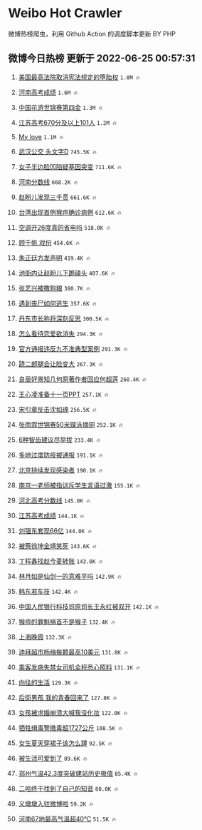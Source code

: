 # Weibo Hot Crawler 



微博热榜爬虫，利用 Github Action 的调度脚本更新 BY PHP 


## 微博今日热榜 更新于 2022-06-25 00:57:31 
1. [美国最高法院取消宪法规定的堕胎权](https://s.weibo.com/weibo?q=%23%E7%BE%8E%E5%9B%BD%E6%9C%80%E9%AB%98%E6%B3%95%E9%99%A2%E5%8F%96%E6%B6%88%E5%AE%AA%E6%B3%95%E8%A7%84%E5%AE%9A%E7%9A%84%E5%A0%95%E8%83%8E%E6%9D%83%23&Refer=top) `1.8M 🔥` 

1. [河南高考成绩](https://s.weibo.com/weibo?q=%23%E6%B2%B3%E5%8D%97%E9%AB%98%E8%80%83%E6%88%90%E7%BB%A9%23&Refer=top) `1.6M 🔥` 

1. [中国花游世锦赛第四金](https://s.weibo.com/weibo?q=%23%E4%B8%AD%E5%9B%BD%E8%8A%B1%E6%B8%B8%E4%B8%96%E9%94%A6%E8%B5%9B%E7%AC%AC%E5%9B%9B%E9%87%91%23&Refer=top) `1.3M 🔥` 

1. [江苏高考670分及以上101人](https://s.weibo.com/weibo?q=%23%E6%B1%9F%E8%8B%8F%E9%AB%98%E8%80%83670%E5%88%86%E5%8F%8A%E4%BB%A5%E4%B8%8A101%E4%BA%BA%23&Refer=top) `1.2M 🔥` 

1. [My love](https://s.weibo.com/weibo?q=My%20love&Refer=top) `1.1M 🔥` 

1. [武汉公交 头文字D](https://s.weibo.com/weibo?q=%E6%AD%A6%E6%B1%89%E5%85%AC%E4%BA%A4%20%E5%A4%B4%E6%96%87%E5%AD%97D&Refer=top) `745.5K 🔥` 

1. [女子半边脸凹陷疑基因突变](https://s.weibo.com/weibo?q=%23%E5%A5%B3%E5%AD%90%E5%8D%8A%E8%BE%B9%E8%84%B8%E5%87%B9%E9%99%B7%E7%96%91%E5%9F%BA%E5%9B%A0%E7%AA%81%E5%8F%98%23&Refer=top) `711.6K 🔥` 

1. [河南分数线](https://s.weibo.com/weibo?q=%23%E6%B2%B3%E5%8D%97%E5%88%86%E6%95%B0%E7%BA%BF%23&Refer=top) `668.2K 🔥` 

1. [赵盼儿发现三千贯](https://s.weibo.com/weibo?q=%23%E8%B5%B5%E7%9B%BC%E5%84%BF%E5%8F%91%E7%8E%B0%E4%B8%89%E5%8D%83%E8%B4%AF%23&Refer=top) `661.6K 🔥` 

1. [台湾出现首例猴痘确诊病例](https://s.weibo.com/weibo?q=%23%E5%8F%B0%E6%B9%BE%E5%87%BA%E7%8E%B0%E9%A6%96%E4%BE%8B%E7%8C%B4%E7%97%98%E7%A1%AE%E8%AF%8A%E7%97%85%E4%BE%8B%23&Refer=top) `612.6K 🔥` 

1. [空调开26度真的省电吗](https://s.weibo.com/weibo?q=%23%E7%A9%BA%E8%B0%83%E5%BC%8026%E5%BA%A6%E7%9C%9F%E7%9A%84%E7%9C%81%E7%94%B5%E5%90%97%23&Refer=top) `518.0K 🔥` 

1. [顾千帆 戏份](https://s.weibo.com/weibo?q=%E9%A1%BE%E5%8D%83%E5%B8%86%20%E6%88%8F%E4%BB%BD&Refer=top) `454.6K 🔥` 

1. [朱正廷方发声明](https://s.weibo.com/weibo?q=%23%E6%9C%B1%E6%AD%A3%E5%BB%B7%E6%96%B9%E5%8F%91%E5%A3%B0%E6%98%8E%23&Refer=top) `419.4K 🔥` 

1. [池衙内让赵盼儿下跪磕头](https://s.weibo.com/weibo?q=%23%E6%B1%A0%E8%A1%99%E5%86%85%E8%AE%A9%E8%B5%B5%E7%9B%BC%E5%84%BF%E4%B8%8B%E8%B7%AA%E7%A3%95%E5%A4%B4%23&Refer=top) `407.6K 🔥` 

1. [张艺兴被撒狗粮](https://s.weibo.com/weibo?q=%23%E5%BC%A0%E8%89%BA%E5%85%B4%E8%A2%AB%E6%92%92%E7%8B%97%E7%B2%AE%23&Refer=top) `380.7K 🔥` 

1. [遇到丧尸如何逃生](https://s.weibo.com/weibo?q=%23%E9%81%87%E5%88%B0%E4%B8%A7%E5%B0%B8%E5%A6%82%E4%BD%95%E9%80%83%E7%94%9F%23&Refer=top) `357.6K 🔥` 

1. [丹东市长称将深刻反思](https://s.weibo.com/weibo?q=%23%E4%B8%B9%E4%B8%9C%E5%B8%82%E9%95%BF%E7%A7%B0%E5%B0%86%E6%B7%B1%E5%88%BB%E5%8F%8D%E6%80%9D%23&Refer=top) `300.5K 🔥` 

1. [怎么看待恋爱欲消失](https://s.weibo.com/weibo?q=%23%E6%80%8E%E4%B9%88%E7%9C%8B%E5%BE%85%E6%81%8B%E7%88%B1%E6%AC%B2%E6%B6%88%E5%A4%B1%23&Refer=top) `294.3K 🔥` 

1. [官方通报违反九不准典型案例](https://s.weibo.com/weibo?q=%23%E5%AE%98%E6%96%B9%E9%80%9A%E6%8A%A5%E8%BF%9D%E5%8F%8D%E4%B9%9D%E4%B8%8D%E5%87%86%E5%85%B8%E5%9E%8B%E6%A1%88%E4%BE%8B%23&Refer=top) `291.3K 🔥` 

1. [跷二郎腿会让脸变大](https://s.weibo.com/weibo?q=%23%E8%B7%B7%E4%BA%8C%E9%83%8E%E8%85%BF%E4%BC%9A%E8%AE%A9%E8%84%B8%E5%8F%98%E5%A4%A7%23&Refer=top) `267.3K 🔥` 

1. [良辰好景知几何原著作者回应何超莲](https://s.weibo.com/weibo?q=%23%E8%89%AF%E8%BE%B0%E5%A5%BD%E6%99%AF%E7%9F%A5%E5%87%A0%E4%BD%95%E5%8E%9F%E8%91%97%E4%BD%9C%E8%80%85%E5%9B%9E%E5%BA%94%E4%BD%95%E8%B6%85%E8%8E%B2%23&Refer=top) `260.4K 🔥` 

1. [王心凌准备十一页PPT](https://s.weibo.com/weibo?q=%23%E7%8E%8B%E5%BF%83%E5%87%8C%E5%87%86%E5%A4%87%E5%8D%81%E4%B8%80%E9%A1%B5PPT%23&Refer=top) `257.1K 🔥` 

1. [宋引章反击沈如琢](https://s.weibo.com/weibo?q=%23%E5%AE%8B%E5%BC%95%E7%AB%A0%E5%8F%8D%E5%87%BB%E6%B2%88%E5%A6%82%E7%90%A2%23&Refer=top) `256.5K 🔥` 

1. [张雨霏世锦赛50米蝶泳摘铜](https://s.weibo.com/weibo?q=%E5%BC%A0%E9%9B%A8%E9%9C%8F%E4%B8%96%E9%94%A6%E8%B5%9B50%E7%B1%B3%E8%9D%B6%E6%B3%B3%E6%91%98%E9%93%9C&Refer=top) `252.1K 🔥` 

1. [6种智齿建议尽早拔](https://s.weibo.com/weibo?q=%236%E7%A7%8D%E6%99%BA%E9%BD%BF%E5%BB%BA%E8%AE%AE%E5%B0%BD%E6%97%A9%E6%8B%94%23&Refer=top) `233.4K 🔥` 

1. [多地过度防疫被通报](https://s.weibo.com/weibo?q=%23%E5%A4%9A%E5%9C%B0%E8%BF%87%E5%BA%A6%E9%98%B2%E7%96%AB%E8%A2%AB%E9%80%9A%E6%8A%A5%23&Refer=top) `191.1K 🔥` 

1. [北京持续发现感染者](https://s.weibo.com/weibo?q=%23%E5%8C%97%E4%BA%AC%E6%8C%81%E7%BB%AD%E5%8F%91%E7%8E%B0%E6%84%9F%E6%9F%93%E8%80%85%23&Refer=top) `190.1K 🔥` 

1. [南京一老师被指训斥学生言语过激](https://s.weibo.com/weibo?q=%23%E5%8D%97%E4%BA%AC%E4%B8%80%E8%80%81%E5%B8%88%E8%A2%AB%E6%8C%87%E8%AE%AD%E6%96%A5%E5%AD%A6%E7%94%9F%E8%A8%80%E8%AF%AD%E8%BF%87%E6%BF%80%23&Refer=top) `155.1K 🔥` 

1. [河北高考分数线](https://s.weibo.com/weibo?q=%23%E6%B2%B3%E5%8C%97%E9%AB%98%E8%80%83%E5%88%86%E6%95%B0%E7%BA%BF%23&Refer=top) `145.0K 🔥` 

1. [江苏高考成绩](https://s.weibo.com/weibo?q=%23%E6%B1%9F%E8%8B%8F%E9%AB%98%E8%80%83%E6%88%90%E7%BB%A9%23&Refer=top) `144.1K 🔥` 

1. [刘强东套现66亿](https://s.weibo.com/weibo?q=%23%E5%88%98%E5%BC%BA%E4%B8%9C%E5%A5%97%E7%8E%B066%E4%BA%BF%23&Refer=top) `144.0K 🔥` 

1. [被蔡徐坤金靖笑死](https://s.weibo.com/weibo?q=%23%E8%A2%AB%E8%94%A1%E5%BE%90%E5%9D%A4%E9%87%91%E9%9D%96%E7%AC%91%E6%AD%BB%23&Refer=top) `143.6K 🔥` 

1. [丁程鑫找赵今麦转账](https://s.weibo.com/weibo?q=%23%E4%B8%81%E7%A8%8B%E9%91%AB%E6%89%BE%E8%B5%B5%E4%BB%8A%E9%BA%A6%E8%BD%AC%E8%B4%A6%23&Refer=top) `143.0K 🔥` 

1. [林月如是仙剑一的意难平吗](https://s.weibo.com/weibo?q=%23%E6%9E%97%E6%9C%88%E5%A6%82%E6%98%AF%E4%BB%99%E5%89%91%E4%B8%80%E7%9A%84%E6%84%8F%E9%9A%BE%E5%B9%B3%E5%90%97%23&Refer=top) `142.9K 🔥` 

1. [韩东君车技](https://s.weibo.com/weibo?q=%23%E9%9F%A9%E4%B8%9C%E5%90%9B%E8%BD%A6%E6%8A%80%23&Refer=top) `142.4K 🔥` 

1. [中国人民银行科技司原司长王永红被双开](https://s.weibo.com/weibo?q=%23%E4%B8%AD%E5%9B%BD%E4%BA%BA%E6%B0%91%E9%93%B6%E8%A1%8C%E7%A7%91%E6%8A%80%E5%8F%B8%E5%8E%9F%E5%8F%B8%E9%95%BF%E7%8E%8B%E6%B0%B8%E7%BA%A2%E8%A2%AB%E5%8F%8C%E5%BC%80%23&Refer=top) `142.1K 🔥` 

1. [猴痘的罪魁祸首不是猴子](https://s.weibo.com/weibo?q=%23%E7%8C%B4%E7%97%98%E7%9A%84%E7%BD%AA%E9%AD%81%E7%A5%B8%E9%A6%96%E4%B8%8D%E6%98%AF%E7%8C%B4%E5%AD%90%23&Refer=top) `132.4K 🔥` 

1. [上海晚霞](https://s.weibo.com/weibo?q=%23%E4%B8%8A%E6%B5%B7%E6%99%9A%E9%9C%9E%23&Refer=top) `132.3K 🔥` 

1. [迪拜超市杨梅每颗最高10美元](https://s.weibo.com/weibo?q=%23%E8%BF%AA%E6%8B%9C%E8%B6%85%E5%B8%82%E6%9D%A8%E6%A2%85%E6%AF%8F%E9%A2%97%E6%9C%80%E9%AB%9810%E7%BE%8E%E5%85%83%23&Refer=top) `131.8K 🔥` 

1. [乘客发病失禁女司机全程悉心照料](https://s.weibo.com/weibo?q=%23%E4%B9%98%E5%AE%A2%E5%8F%91%E7%97%85%E5%A4%B1%E7%A6%81%E5%A5%B3%E5%8F%B8%E6%9C%BA%E5%85%A8%E7%A8%8B%E6%82%89%E5%BF%83%E7%85%A7%E6%96%99%23&Refer=top) `131.1K 🔥` 

1. [向往的生活](https://s.weibo.com/weibo?q=%E5%90%91%E5%BE%80%E7%9A%84%E7%94%9F%E6%B4%BB&Refer=top) `129.3K 🔥` 

1. [后街男孩 我的青春回来了](https://s.weibo.com/weibo?q=%23%E5%90%8E%E8%A1%97%E7%94%B7%E5%AD%A9%20%E6%88%91%E7%9A%84%E9%9D%92%E6%98%A5%E5%9B%9E%E6%9D%A5%E4%BA%86%23&Refer=top) `127.8K 🔥` 

1. [女孩被求婚崩溃大喊我没化妆](https://s.weibo.com/weibo?q=%23%E5%A5%B3%E5%AD%A9%E8%A2%AB%E6%B1%82%E5%A9%9A%E5%B4%A9%E6%BA%83%E5%A4%A7%E5%96%8A%E6%88%91%E6%B2%A1%E5%8C%96%E5%A6%86%23&Refer=top) `122.0K 🔥` 

1. [牺牲缉毒警缴毒超1727公斤](https://s.weibo.com/weibo?q=%23%E7%89%BA%E7%89%B2%E7%BC%89%E6%AF%92%E8%AD%A6%E7%BC%B4%E6%AF%92%E8%B6%851727%E5%85%AC%E6%96%A4%23&Refer=top) `108.5K 🔥` 

1. [女生夏天穿裙子该怎么蹲](https://s.weibo.com/weibo?q=%23%E5%A5%B3%E7%94%9F%E5%A4%8F%E5%A4%A9%E7%A9%BF%E8%A3%99%E5%AD%90%E8%AF%A5%E6%80%8E%E4%B9%88%E8%B9%B2%23&Refer=top) `92.5K 🔥` 

1. [被生活可爱到了](https://s.weibo.com/weibo?q=%23%E8%A2%AB%E7%94%9F%E6%B4%BB%E5%8F%AF%E7%88%B1%E5%88%B0%E4%BA%86%23&Refer=top) `89.6K 🔥` 

1. [郑州气温42.3度突破建站历史极值](https://s.weibo.com/weibo?q=%23%E9%83%91%E5%B7%9E%E6%B0%94%E6%B8%A942.3%E5%BA%A6%E7%AA%81%E7%A0%B4%E5%BB%BA%E7%AB%99%E5%8E%86%E5%8F%B2%E6%9E%81%E5%80%BC%23&Refer=top) `85.4K 🔥` 

1. [二哈终于找到了自己的知音](https://s.weibo.com/weibo?q=%23%E4%BA%8C%E5%93%88%E7%BB%88%E4%BA%8E%E6%89%BE%E5%88%B0%E4%BA%86%E8%87%AA%E5%B7%B1%E7%9A%84%E7%9F%A5%E9%9F%B3%23&Refer=top) `80.0K 🔥` 

1. [义墩墩入驻微博啦](https://s.weibo.com/weibo?q=%23%E4%B9%89%E5%A2%A9%E5%A2%A9%E5%85%A5%E9%A9%BB%E5%BE%AE%E5%8D%9A%E5%95%A6%23&Refer=top) `59.2K 🔥` 

1. [河南67地最高气温超40℃](https://s.weibo.com/weibo?q=%23%E6%B2%B3%E5%8D%9767%E5%9C%B0%E6%9C%80%E9%AB%98%E6%B0%94%E6%B8%A9%E8%B6%8540%E2%84%83%23&Refer=top) `51.5K 🔥` 

